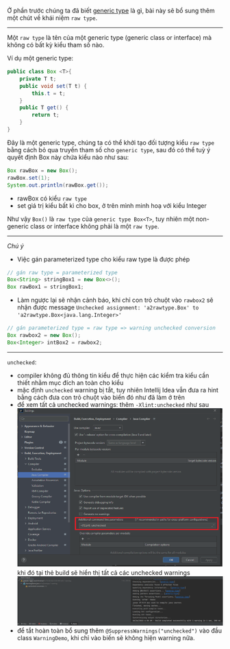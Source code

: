 Ở phần trước chúng ta đã biết [generic type](../a1generictype) là gì, bài này sẽ bổ sung thêm một chút về khái niệm `raw type`.
***
Một `raw type` là tên của một generic type (generic class or interface) mà không có bất kỳ kiểu tham số nào.

Ví dụ một generic type:
```java
public class Box <T>{
    private T t;
    public void set(T t) {
        this.t = t;
    }
    public T get() {
        return t;
    }
}
```
Đây là một generic type, chúng ta có thể khởi tạo đối tượng kiểu `raw type` bằng cách bỏ qua truyền tham số cho `generic type`, sau đó có thể tuỳ ý quyết định Box này chứa kiểu nào như sau:
```java
Box rawBox = new Box();
rawBox.set(1);
System.out.println(rawBox.get());
```
- rawBox có kiểu `raw type`
- set giá trị kiểu bất kì cho box, ở trên mình minh hoạ với kiểu Integer

Như vậy `Box()` là `raw type` của `generic type Box<T>`, tuy nhiên một non-generic class or interface không phải là một `raw type`. 
***
*Chú ý*
- Việc gán parameterized type cho kiểu raw type là được phép
```java
// gán raw type = parameterized type
Box<String> stringBox1 = new Box<>();
Box rawBox1 = stringBox1;
```
- Làm ngược lại sẽ nhận cảnh báo, khi chỉ con trỏ chuột vào `rawbox2` sẽ nhận được message `Unchecked assignment: 'a2rawtype.Box' to 'a2rawtype.Box<java.lang.Integer>' `
```java
// gán parameterized type = raw type => warning unchecked conversion
Box rawbox2 = new Box();
Box<Integer> intBox2 = rawbox2;
```
***
`unchecked`:
- compiler không đủ thông tin kiểu để thực hiện các kiểm tra kiểu cần thiết nhằm mục đích an toàn cho kiểu
- mặc định `unchecked` warning bị tắt, tuy nhiên Intellij Idea vẫn đưa ra hint bằng cách đưa con trỏ chuột vào biến đó như đã làm ở trên
- để xem tất cả unchecked warnings: thêm `-Xlint:unchecked` như sau
![img.png](img.png)
khi đó tại thẻ build sẽ hiển thị tất cả các unchecked warnings
![img_1.png](img_1.png)
- để tắt hoàn toàn bổ sung thêm `@SuppressWarnings("unchecked")` vào đầu class `WarningDemo`, khi chỉ vào biến sẽ không hiện warning nữa.
